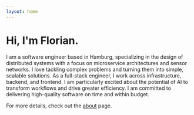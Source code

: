 ```yaml
---
layout: home
---
```


# Hi, I'm Florian.

I am a software engineer based in Hamburg, specializing in the design of distributed systems with a focus on microservice architectures and sensor networks. I love tackling complex problems and turning them into simple, scalable solutions. As a full-stack engineer, I work across infrastructure, backend, and frontend. I am particularly excited about the potential of AI to transform workflows and drive greater efficiency. I am committed to delivering high-quality software on time and within budget.

For more details, check out the [about](/about) page.


